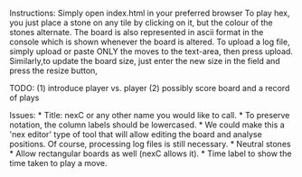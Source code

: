 Instructions:
    Simply open index.html in your preferred browser
    To play hex, you just place a stone on any tile by clicking on it, but the colour of the stones alternate.
    The board is also represented in ascii format in the console which is shown whenever the board is altered.
    To upload a log file, simply upload or paste ONLY the moves to the text-area, then press upload. Similarly,to update the board size, just enter the new size in the field and press the resize button,

TODO:
    (1) introduce player vs. player
    (2) possibly score board and a record of plays

Issues:
	* Title: nexC or any other name you would like to call.
	* To preserve notation, the column labels should be lowercased.
	* We could make this a 'nex editor' type of tool that will allow
		editing the board and analyse positions. Of course,
		processing log files is still necessary.
	* Neutral stones
	* Allow rectangular boards as well (nexC allows it).
	* Time label to show the time taken to play a move.
